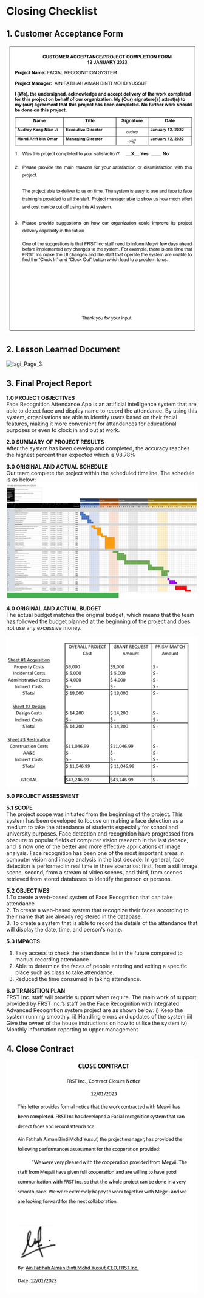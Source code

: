 # Closing Checklist

## 1. Customer Acceptance Form

![alt text](https://github.com/ainfatihahh/Face-Recognition-System/blob/f73f2196e99a05b8a4365d070c08efceb08b5a96/Project-Management-Plan/assets/CustomerAcceptanceForm.jpg "Customer Acceptance Form")

## 2. Lesson Learned Document

![lagi_Page_3](https://user-images.githubusercontent.com/95037934/211982644-20eb3e1e-3548-4c21-ac14-6b8c08e1377a.png)
 

## 3. Final Project Report

**1.0 PROJECT OBJECTIVES**
<br>Face Recognition Attendance App is an artificial intelligence system that are able to detect face and display name to record the attendance. By using this system, organisations are able to identify users based on their facial features, making it more convenient for attandances for educational purposes or even to clock in and out at work.

**2.0 SUMMARY OF PROJECT RESULTS**
<br>After the system has been develop and completed, the accuracy reaches the highest percent than expected which is 98.78%

**3.0 ORIGINAL AND ACTUAL SCHEDULE**
<br>Our team complete the project within the scheduled timeline. The schedule is as below:
![alt text](https://github.com/ainfatihahh/Face-Recognition-System/blob/d6c3df809d3ed7eba886bf2e0bd83c40c45921c5/Project-Management-Plan/assets/wbs.jpg "Milestone Timeline")

**4.0 ORIGINAL AND ACTUAL BUDGET**
<br>The actual budget matches the original budget, which means that the team has followed the budget planned at the beginning of the project and does not use any excessive money.

![alt text](https://github.com/ainfatihahh/Face-Recognition-System/blob/233e03a6b426aff504def05aa4d0a78af0fa6d67/Project-Management-Plan/assets/BUDGET.jpg "Overall Project Budget")

**5.0 PROJECT ASSESSMENT**

**5.1 SCOPE**
<br>The project scope was initiated from the beginning of the project. This system has been developed to focuse on making a face detection as a medium to take the  attendance of students especially for school and university purposes. Face detection and recognition have progressed from obscure to popular fields of computer vision research in the last decade, and is now one of the better and more effective applications of image analysis. Face recognition has been one of the most important areas in computer vision and image analysis in the last decade. In general, face detection is performed in real time in three scenarios: first, from a still image scene, second, from a stream of video scenes, and third, from scenes retrieved from stored databases to identify the person or persons.

**5.2 OBJECTIVES**
<br>1.To create a web-based system of Face Recognition that can take attendance 
<br>2. To create a web-based system that recognize their faces according to their name that are already registered in the database.
<br>3. To create a system that is able to record the details of the attendance that will display the date, time, and person's name.

**5.3 IMPACTS**
1.	Easy access to check the attendance list in the future compared to manual recording attendance.
2.	Able to determine the faces of people entering and exiting a specific place such as class to take attendance.
3.	Reduced the time consumed in taking attendance.

**6.0 TRANSITION PLAN**
<br>FRST Inc. staff will provide support when require. The main work of support provided by FRST Inc.’s staff on the Face Recognition with Integrated Advanced Recognition system project are as shown below:
i) Keep the system running smoothly.
ii) Handling errors and updates of the system
iii) Give the owner of the house instructions on how to utilise the system
iv) Monthly information reporting to upper management

## 4. Close Contract
![alt text](https://github.com/ainfatihahh/Face-Recognition-System/blob/0eb493bfdb9e6da5880a6880c8bc667cdccc768a/Project-Management-Plan/assets/Close%20contract.jpg "Close Contract")
